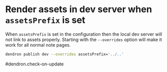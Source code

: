 
# Render assets in dev server when `assetsPrefix` is set

When `assetsPrefix` is set in the configuration then the local dev server will not link to assets properly.
Starting with the `--overrides` option will make it work for all normal note pages.

```sh
dendron publish dev --overrides assetsPrefix='../..'
```

#dendron.check-on-update
